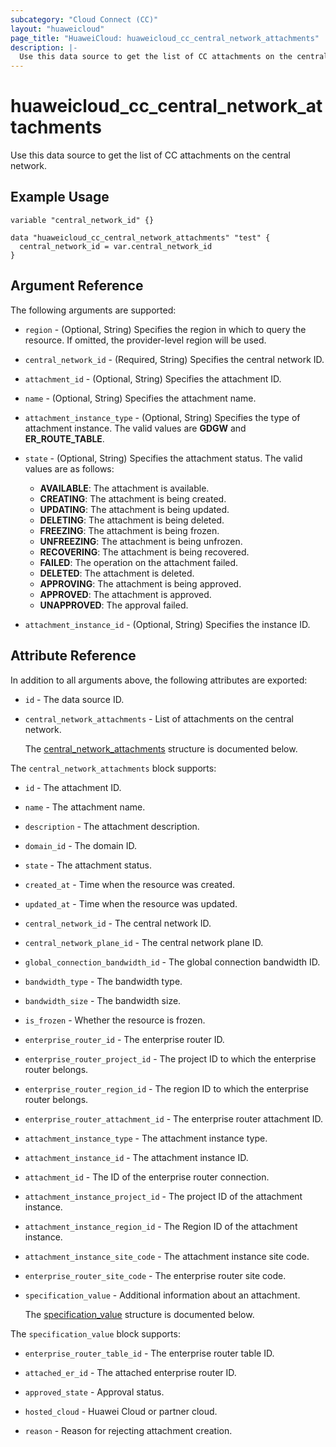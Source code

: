 ```yaml
---
subcategory: "Cloud Connect (CC)"
layout: "huaweicloud"
page_title: "HuaweiCloud: huaweicloud_cc_central_network_attachments"
description: |-
  Use this data source to get the list of CC attachments on the central network.
---
```


# huaweicloud_cc_central_network_attachments

Use this data source to get the list of CC attachments on the central network.

## Example Usage

```hcl
variable "central_network_id" {}

data "huaweicloud_cc_central_network_attachments" "test" { 
  central_network_id = var.central_network_id
}
```

## Argument Reference

The following arguments are supported:

* `region` - (Optional, String) Specifies the region in which to query the resource.
  If omitted, the provider-level region will be used.

* `central_network_id` - (Required, String) Specifies the central network ID.

* `attachment_id` - (Optional, String) Specifies the attachment ID.

* `name` - (Optional, String) Specifies the attachment name.

* `attachment_instance_type` - (Optional, String) Specifies the type of attachment instance.
  The valid values are **GDGW** and **ER_ROUTE_TABLE**.

* `state` - (Optional, String) Specifies the attachment status.
  The valid values are as follows:
  + **AVAILABLE**: The attachment is available.
  + **CREATING**: The attachment is being created.
  + **UPDATING**: The attachment is being updated.
  + **DELETING**: The attachment is being deleted.
  + **FREEZING**: The attachment is being frozen.
  + **UNFREEZING**: The attachment is being unfrozen.
  + **RECOVERING**: The attachment is being recovered.
  + **FAILED**: The operation on the attachment failed.
  + **DELETED**: The attachment is deleted.
  + **APPROVING**: The attachment is being approved.
  + **APPROVED**: The attachment is approved.
  + **UNAPPROVED**: The approval failed.

* `attachment_instance_id` - (Optional, String) Specifies the instance ID.

## Attribute Reference

In addition to all arguments above, the following attributes are exported:

* `id` - The data source ID.

* `central_network_attachments` - List of attachments on the central network.

  The [central_network_attachments](#central_network_attachments_struct) structure is documented below.

<a name="central_network_attachments_struct"></a>
The `central_network_attachments` block supports:

* `id` - The attachment ID.

* `name` - The attachment name.

* `description` - The attachment description.

* `domain_id` - The domain ID.

* `state` - The attachment status.

* `created_at` - Time when the resource was created.

* `updated_at` - Time when the resource was updated.

* `central_network_id` - The central network ID.

* `central_network_plane_id` - The central network plane ID.

* `global_connection_bandwidth_id` - The global connection bandwidth ID.

* `bandwidth_type` - The bandwidth type.

* `bandwidth_size` - The bandwidth size.

* `is_frozen` - Whether the resource is frozen.

* `enterprise_router_id` - The enterprise router ID.

* `enterprise_router_project_id` - The project ID to which the enterprise router belongs.

* `enterprise_router_region_id` - The region ID to which the enterprise router belongs.

* `enterprise_router_attachment_id` - The enterprise router attachment ID.

* `attachment_instance_type` - The attachment instance type.

* `attachment_instance_id` - The attachment instance ID.

* `attachment_id` - The ID of the enterprise router connection.

* `attachment_instance_project_id` - The project ID of the attachment instance.

* `attachment_instance_region_id` - The Region ID of the attachment instance.

* `attachment_instance_site_code` - The attachment instance site code.

* `enterprise_router_site_code` - The enterprise router site code.

* `specification_value` - Additional information about an attachment.

  The [specification_value](#central_network_attachments_specification_value_struct) structure is documented below.

<a name="central_network_attachments_specification_value_struct"></a>
The `specification_value` block supports:

* `enterprise_router_table_id` - The enterprise router table ID.

* `attached_er_id` - The attached enterprise router ID.

* `approved_state` - Approval status.

* `hosted_cloud` - Huawei Cloud or partner cloud.

* `reason` - Reason for rejecting attachment creation.
